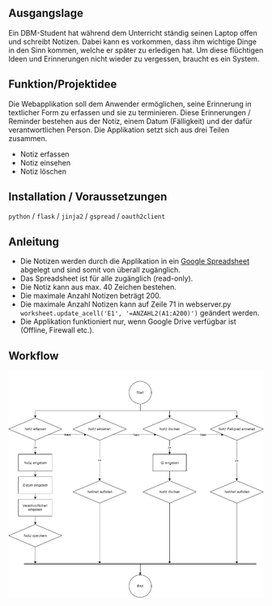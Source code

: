 ## Ausgangslage
Ein DBM-Student hat während dem Unterricht ständig seinen Laptop offen und schreibt Notizen. Dabei kann es vorkommen, dass ihm wichtige Dinge in den Sinn kommen, welche er später zu erledigen hat. Um diese flüchtigen Ideen und Erinnerungen nicht wieder zu vergessen, braucht es ein System. 

## Funktion/Projektidee
Die Webapplikation soll dem Anwender ermöglichen, seine Erinnerung in textlicher Form zu erfassen und sie zu terminieren. Diese Erinnerungen / Reminder bestehen aus der Notiz, einem Datum (Fälligkeit) und der dafür verantwortlichen Person. Die Applikation setzt sich aus drei Teilen zusammen. 

 - Notiz erfassen
 - Notiz einsehen
 - Notiz löschen

## Installation / Voraussetzungen

`python` / `flask` / `jinja2` / `gspread` / `oauth2client`

## Anleitung

 - Die Notizen werden durch die Applikation in ein [Google Spreadsheet](https://docs.google.com/spreadsheets/d/1RpGohe8TQ1XF_vHehBqiY8qHROXgtlVR6ozk9we6Blk/edit#gid=152787366) abgelegt und sind somit von überall zugänglich.
 - Das Spreadsheet ist für alle zugänglich (read-only).
 - Die Notiz kann aus max. 40 Zeichen bestehen.
 - Die maximale Anzahl Notizen beträgt 200.
 - Die maximale Anzahl Notizen kann auf Zeile 71 in webserver.py `worksheet.update_acell('E1', '=ANZAHL2(A1:A200)')` geändert werden. 
 - Die Applikation funktioniert nur, wenn Google Drive verfügbar ist (Offline, Firewall etc.). 

## Workflow

![Workflow](https://github.com/welschmichel/PROGR2/blob/master/workflow/wf.png)
